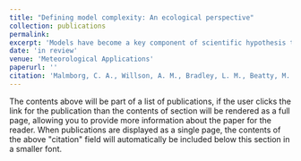 ```yaml
---
title: "Defining model complexity: An ecological perspective"
collection: publications
permalink: 
excerpt: 'Models have become a key component of scientific hypothesis testing and climate and sustainability planning, as enabled by increased data availability and computing power. As a result, understanding how the perceived "complexity" of a model corresponds to its accuracy and predictive power has become a prevalent research topic. However, a wide variety of definitions of model complexity have been proposed and used, leading to an imprecise understanding of what model complexity is and its consequences across research studies, study systems, and disciplines. Here, we propose a more explicit definition of model complexity, incorporating four facets—model class, model inputs, model parameters, and computational complexity—which are modulated by the complexity of the real-world process being modeled. We illustrate these facets with several examples drawn from ecological literature. Overall, we argue that precise terminology and metrics of model complexity (e.g., number of parameters, number of inputs) may be necessary to characterize the emergent outcomes of complexity, including model comparison, model performance, model transferability, and decision support.'
date: 'in review'
venue: 'Meteorological Applications'
paperurl: ''
citation: 'Malmborg, C. A., Willson, A. M., Bradley, L. M., Beatty, M. A., Klinges, D. H., Koren, G., Lewis, A. S. L., Oshinubi, K., Woelmer, W. M. in review. Defining model complexity: an ecological perspective. Meteorol. Appl.'
---
```


The contents above will be part of a list of publications, if the user clicks the link for the publication than the contents of section will be rendered as a full page, allowing you to provide more information about the paper for the reader. When publications are displayed as a single page, the contents of the above "citation" field will automatically be included below this section in a smaller font.
